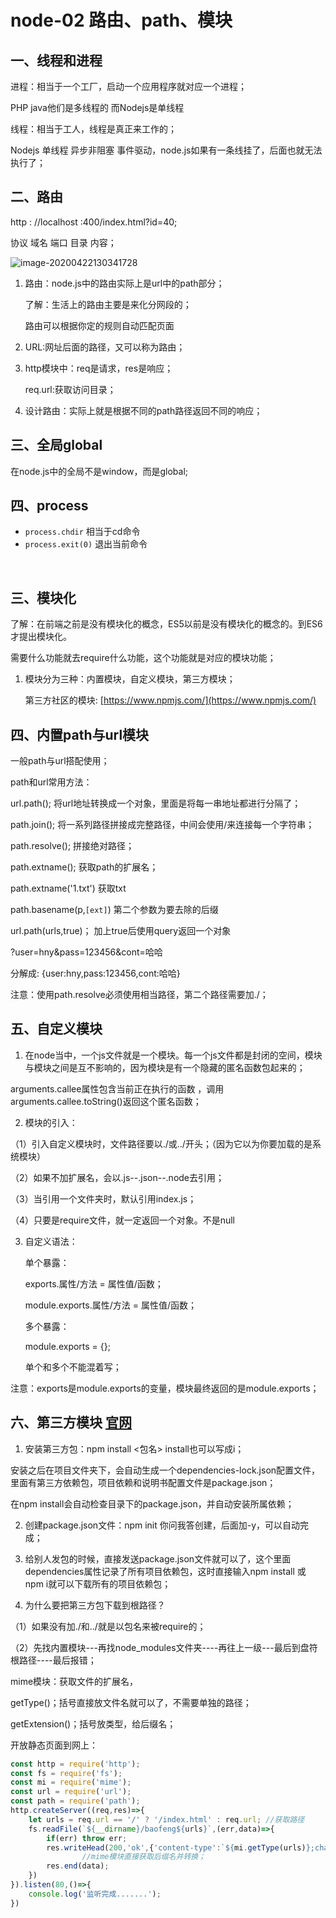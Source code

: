 # node-02 路由、path、模块
## 一、线程和进程
进程：相当于一个工厂，启动一个应用程序就对应一个进程；

PHP java他们是多线程的 而Nodejs是单线程

线程：相当于工人，线程是真正来工作的；

Nodejs 单线程 异步非阻塞 事件驱动，node.js如果有一条线挂了，后面也就无法执行了；



## 二、路由

http : //localhost :400/index.html?id=40;

协议    域名    端口    目录   内容；

![image-20200422130341728](https://notecdn.heny.vip/images/node-02_路由、path、模块-01.png)

1. 路由：node.js中的路由实际上是url中的path部分；

    了解：生活上的路由主要是来化分网段的；

    路由可以根据你定的规则自动匹配页面

2. URL:网址后面的路径，又可以称为路由；

3. http模块中：req是请求，res是响应；

    req.url:获取访问目录；    

4. 设计路由：实际上就是根据不同的path路径返回不同的响应；


## 三、全局global
在node.js中的全局不是window，而是global;



## 四、process

* `process.chdir`  相当于cd命令
* `process.exit(0)`  退出当前命令


​    
## 三、模块化
了解：在前端之前是没有模块化的概念，ES5以前是没有模块化的概念的。到ES6才提出模块化。


需要什么功能就去require什么功能，这个功能就是对应的模块功能；

1. 模块分为三种：内置模块，自定义模块，第三方模块；

    第三方社区的模块: [https://www.npmjs.com/](https://www.npmjs.com/)



## 四、内置path与url模块

一般path与url搭配使用；

path和url常用方法：


url.path();               将url地址转换成一个对象，里面是将每一串地址都进行分隔了；

path.join();             将一系列路径拼接成完整路径，中间会使用/来连接每一个字符串；

path.resolve();       拼接绝对路径；

path.extname();     获取path的扩展名；

path.extname('1.txt')  获取txt

path.basename(p,`[ext]`)  第二个参数为要去除的后缀

url.path(urls,true)；    加上true后使用query返回一个对象

?user=hny&pass=123456&cont=哈哈

分解成:  {user:hny,pass:123456,cont:哈哈}


注意：使用path.resolve必须使用相当路径，第二个路径需要加./；



## 五、自定义模块

1. 在node当中，一个js文件就是一个模块。每一个js文件都是封闭的空间，模块与模块之间是互不影响的，因为模块是有一个隐藏的匿名函数包起来的；

arguments.callee属性包含当前正在执行的函数 ，调用arguments.callee.toString()返回这个匿名函数；

2. 模块的引入：

（1）引入自定义模块时，文件路径要以./或../开头；（因为它以为你要加载的是系统模块）

（2）如果不加扩展名，会以.js--.json--.node去引用；

（3）当引用一个文件夹时，默认引用index.js；

（4）只要是require文件，就一定返回一个对象。不是null

3. 自定义语法：

    单个暴露：

    exports.属性/方法 = 属性值/函数；

    module.exports.属性/方法 = 属性值/函数；

    多个暴露：

    module.exports = {};

    单个和多个不能混着写；

注意：exports是module.exports的变量，模块最终返回的是module.exports；




## 六、第三方模块 [官网](https://www.npmjs.com)
1. 安装第三方包：npm install <包名>   install也可以写成i；

安装之后在项目文件夹下，会自动生成一个dependencies-lock.json配置文件，里面有第三方依赖包，项目依赖和说明书配置文件是package.json；

在npm install会自动检查目录下的package.json，并自动安装所属依赖；

2. 创建package.json文件：npm init 你问我答创建，后面加-y，可以自动完成；

3. 给别人发包的时候，直接发送package.json文件就可以了，这个里面dependencies属性记录了所有项目依赖包，这时直接输入npm install 或 npm i就可以下载所有的项目依赖包；

4. 为什么要把第三方包下载到根路径？

（1）如果没有加./和../就是以包名来被require的；

（2）先找内置模块---再找node_modules文件夹----再往上一级---最后到盘符根路径----最后报错；


mime模块：获取文件的扩展名，

getType()；括号直接放文件名就可以了，不需要单独的路径；

getExtension()；括号放类型，给后缀名；


开放静态页面到网上：
```js
const http = require('http');
const fs = require('fs');
const mi = require('mime');
const url = require('url');
const path = require('path');
http.createServer((req,res)=>{
    let urls = req.url == '/' ? '/index.html' : req.url; //获取路径
    fs.readFile(`${__dirname}/baofeng${urls}`,(err,data)=>{
        if(err) throw err;
        res.writeHead(200,'ok',{'content-type':`${mi.getType(urls)};charset='utf-8'`});
                //mime模块直接获取后缀名并转换；
        res.end(data);
    })
}).listen(80,()=>{
    console.log('监听完成.......');
})
```
